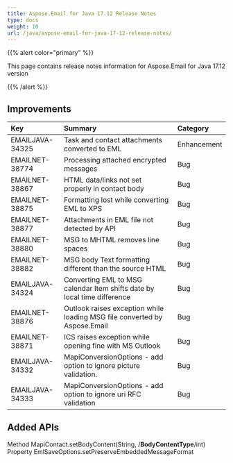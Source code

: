 ```yaml
---
title: Aspose.Email for Java 17.12 Release Notes
type: docs
weight: 10
url: /java/aspose-email-for-java-17-12-release-notes/
---
```


{{% alert color="primary" %}} 

This page contains release notes information for Aspose.Email for Java 17.12 version

{{% /alert %}} 
## **Improvements**

|**Key**|**Summary**|**Category**|
| :- | :- | :- |
|EMAILJAVA-34325|Task and contact attachments converted to EML|Enhancement|
|EMAILNET-38774|Processing attached encrypted messages|Bug|
|EMAILNET-38867|HTML data/links not set properly in contact body|Bug|
|EMAILNET-38875|Formatting lost while converting EML to XPS|Bug|
|EMAILNET-38877|Attachments in EML file not detected by API|Bug|
|EMAILNET-38880|MSG to MHTML removes line spaces|Bug|
|EMAILNET-38882|MSG body Text formatting different than the source HTML|Bug|
|EMAILJAVA-34324|Converting EML to MSG calendar Item shifts date by local time difference|Bug|
|EMAILNET-38876|Outlook raises exception while loading MSG file converted by Aspose.Email|Bug|
|EMAILNET-38871|ICS raises exception while opening fine with MS Outlook|Bug|
|EMAILJAVA-34332|MapiConversionOptions - add option to ignore picture validation.|Bug|
|EMAILJAVA-34333|MapiConversionOptions - add option to ignore uri RFC validation|Bug|

## **Added APIs**
Method MapiContact.setBodyContent(String, /**BodyContentType**/int)
Property EmlSaveOptions.setPreserveEmbeddedMessageFormat
